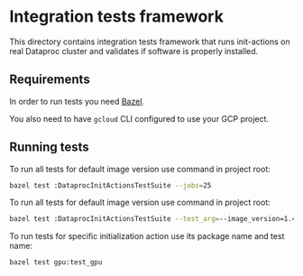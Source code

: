 # Integration tests framework

This directory contains integration tests framework that runs init-actions on
real Dataproc cluster and validates if software is properly installed.

## Requirements

In order to run tests you need [Bazel](https://bazel.build/).

You also need to have `gcloud` CLI configured to use your GCP project.

## Running tests

To run all tests for default image version use command in project root:
```bash
bazel test :DataprocInitActionsTestSuite --jobs=25
```

To run all tests for default image version use command in project root:
```bash
bazel test :DataprocInitActionsTestSuite --test_arg=--image_version=1.4
```

To run tests for specific initialization action use its package name and test name:
```bash
bazel test gpu:test_gpu
```

